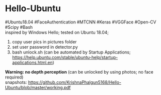 # Hello-Ubuntu
#Ubuntu18.04 #FaceAuthentication #MTCNN #Keras #VGGFace #Open-CV #Scipy #Bash
</br>
inspired by Windows Hello; tested on Ubuntu 18.04;
</br>
1. copy user pics in pictures folder
2. set user password in detector.py
3. bash unlock.sh (can be automated by Startup Applications;
https://help.ubuntu.com/stable/ubuntu-help/startup-applications.html.en)

**Warning: no depth perception** (can be unlocked by using photos; no face required)
</br>
snapshots: https://github.com/KrishnaPhalgun5168/Hello-Ubuntu/blob/master/working.pdf
</br>
